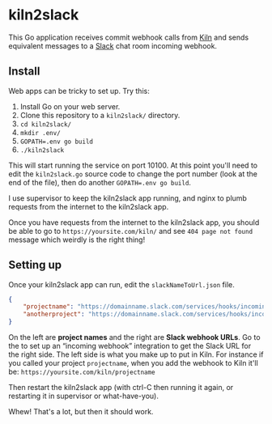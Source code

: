 kiln2slack
==========

This Go application receives commit webhook calls from [Kiln](http://www.fogcreek.com/kiln/) and sends equivalent messages to a [Slack](https://slack.com) chat room incoming webhook.


Install
-------

Web apps can be tricky to set up. Try this:

1. Install Go on your web server.
2. Clone this repository to a `kiln2slack/` directory.
3. `cd kiln2slack/`
4. `mkdir .env/`
5. `GOPATH=.env go build`
6. `./kiln2slack`

This will start running the service on port 10100. At this point you'll need to edit the `kiln2slack.go` source code to change the port number (look at the end of the file), then do another `GOPATH=.env go build`.

I use supervisor to keep the kiln2slack app running, and nginx to plumb requests from the internet to the kiln2slack app.

Once you have requests from the internet to the kiln2slack app, you should be able to go to `https://yoursite.com/kiln/` and see `404 page not found` message which weirdly is the right thing!


Setting up
----------

Once your kiln2slack app can run, edit the `slackNameToUrl.json` file.

```json
{
    "projectname": "https://domainname.slack.com/services/hooks/incoming-webhook?token=token",
    "anotherproject": "https://domainname.slack.com/services/hooks/incoming-webhook?token=anothertoken"
}
```

On the left are **project names** and the right are **Slack webhook URLs**. Go to the to set up an “incoming webhook” integration to get the Slack URL for the right side. The left side is what you make up to put in Kiln. For instance if you called your project `projectname`, when you add the webhook to Kiln it'll be: `https://yoursite.com/kiln/projectname`

Then restart the kiln2slack app (with ctrl-C then running it again, or restarting it in supervisor or what-have-you).

Whew! That's a lot, but then it should work.
